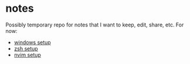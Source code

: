 # notes

Possibly temporary repo for notes that I want to keep, edit, share, etc. For now:

* [windows setup](windows_dev_env_setup.md)
* [zsh setup](zsh.md)
* [nvim setup](nvim.md)
